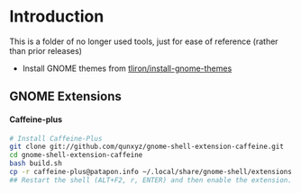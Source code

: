# Introduction

This is a folder of no longer used tools, just for ease of reference (rather than prior releases)

* Install GNOME themes from [tliron/install-gnome-themes](https://github.com/tliron/install-gnome-themes)

## GNOME Extensions

#### Caffeine-plus

```bash
# Install Caffeine-Plus
git clone git://github.com/qunxyz/gnome-shell-extension-caffeine.git
cd gnome-shell-extension-caffeine
bash build.sh
cp -r caffeine-plus@patapon.info ~/.local/share/gnome-shell/extensions
## Restart the shell (ALT+F2, r, ENTER) and then enable the extension.
```